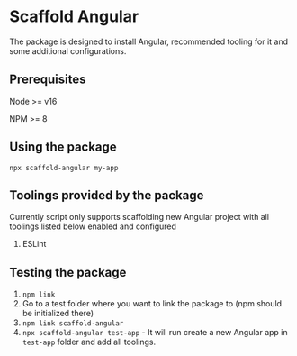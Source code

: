 # Scaffold Angular

The package is designed to install Angular, recommended tooling for it and some additional configurations.

## Prerequisites

Node >= v16

NPM >= 8

## Using the package

`npx scaffold-angular my-app`

## Toolings provided by the package

Currently script only supports scaffolding new Angular project with all toolings listed below enabled and configured

1. ESLint

## Testing the package

1. `npm link`
2. Go to a test folder where you want to link the package to (npm should be initialized there)
3. `npm link scaffold-angular`
4. `npx scaffold-angular test-app` - It will run create a new Angular app in `test-app` folder and add all toolings.
